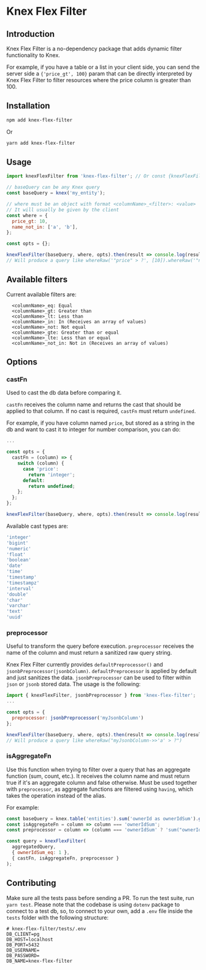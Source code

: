 # Knex Flex Filter

## Introduction

Knex Flex Filter is a no-dependency package that adds dynamic filter functionality to Knex.

For example, if you have a table or a list in your client side, you can send the server side a `{'price_gt', 100}` param that can be directly interpreted by Knex Flex Filter to filter resources where the price column is greater than 100.

## Installation

```bash
npm add knex-flex-filter
```

Or

```bash
yarn add knex-flex-filter
```

## Usage

```javascript
import knexFlexFilter from 'knex-flex-filter'; // Or const {knexFlexFilter} = require('knex-flex-filter)

// baseQuery can be any Knex query
const baseQuery = knex('my_entity');

// where must be an object with format <columnName>_<filter>: <value>
// It will usually be given by the client
const where = {
  price_gt: 10,
  name_not_in: ['a', 'b'],
};

const opts = {};

knexFlexFilter(baseQuery, where, opts).then(result => console.log(result));
// Will produce a query like whereRaw('"price" > ?', [10]).whereRaw('"name" <> ANY(?)', [['a', 'b']])
```

## Available filters

Current available filters are:

```
  <columnName>_eq: Equal
  <columnName>_gt: Greater than
  <columnName>_lt: Less than
  <columnName>_in: In (Receives an array of values)
  <columnName>_not: Not equal
  <columnName>_gte: Greater than or equal
  <columnName>_lte: Less than or equal
  <columnName>_not_in: Not in (Receives an array of values)
```

## Options

### castFn

Used to cast the db data before comparing it.

`castFn` receives the column name and returns the cast that should be applied to that column. If no cast is required, `castFn` must return `undefined`.

For example, if you have column named `price`, but stored as a string in the db and want to cast it to integer for number comparison, you can do:

```javascript
...

const opts = {
  castFn = (column) => {
    switch (column) {
      case 'price':
        return 'integer';
      default:
        return undefined;
    };
  };
};

knexFlexFilter(baseQuery, where, opts).then(result => console.log(result));
```

Available cast types are:

```javascript
'integer'
'bigint'
'numeric'
'float'
'boolean'
'date'
'time'
'timestamp'
'timestampz'
'interval'
'double'
'char'
'varchar'
'text'
'uuid'
```

### preprocessor

Useful to transform the query before execution. `preprocessor` receives the name of the column and must return a sanitized raw query string.

Knex Flex Filter currently provides `defaultPreprocessor()` and `jsonbPreprocessor(jsonbColumn)`. `defaultPreprocessor` is applied by default and just sanitizes the data. `jsonbPreprocessor` can be used to filter within `json` or `jsonb` stored data. The usage is the following:

```javascript
import { knexFlexFilter, jsonbPreprocessor } from 'knex-flex-filter';
...

const opts = {
  preprocessor: jsonbPreprocessor('myJsonbColumn')
};

knexFlexFilter(baseQuery, where, opts).then(result => console.log(result));
// Will produce a query like whereRaw("myJsonbColumn->>'a' > ?")
```

### isAggregateFn

Use this function when trying to filter over a query that has an aggregate function (sum, count, etc.). It receives the column name and must return true if it's an aggregate column and false otherwise. Must be used together with `preprocessor`, as aggregate functions are filtered using `having`, which takes the operation instead of the alias.

For example:

```javascript
const baseQuery = knex.table('entities').sum('ownerId as ownerIdSum').groupBy('id');
const isAggregateFn = column => column === 'ownerIdSum';
const preprocessor = column => (column === 'ownerIdSum' ? 'sum("ownerId")' : column);

const query = knexFlexFilter(
  aggregatedQuery,
  { ownerIdSum_eq: 1 },
  { castFn, isAggregateFn, preprocessor }
);
```

## Contributing

Make sure all the tests pass before sending a PR. To run the test suite, run `yarn test`. Please note that the codebase is using `dotenv` package to connect to a test db, so, to connect to your own, add a `.env` file inside the `tests` folder with the following structure:

```
# knex-flex-filter/tests/.env
DB_CLIENT=pg
DB_HOST=localhost
DB_PORT=5432
DB_USERNAME=
DB_PASSWORD=
DB_NAME=knex-flex-filter
```